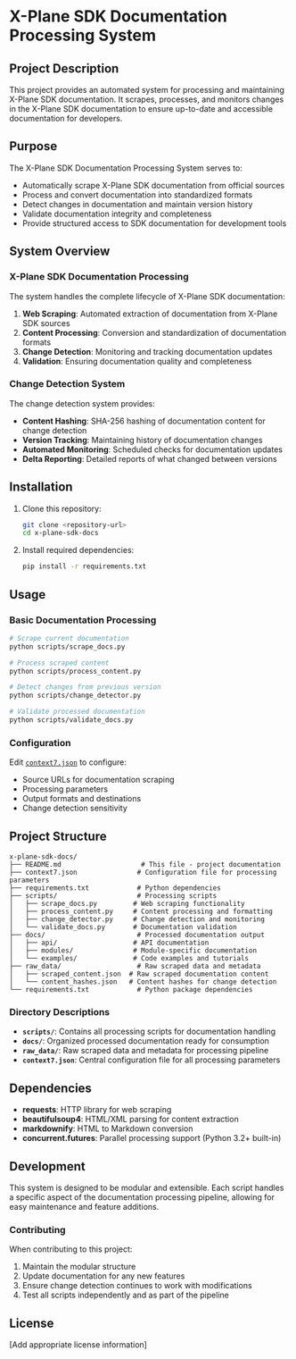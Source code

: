 # X-Plane SDK Documentation Processing System

## Project Description

This project provides an automated system for processing and maintaining X-Plane SDK documentation. It scrapes, processes, and monitors changes in the X-Plane SDK documentation to ensure up-to-date and accessible documentation for developers.

## Purpose

The X-Plane SDK Documentation Processing System serves to:
- Automatically scrape X-Plane SDK documentation from official sources
- Process and convert documentation into standardized formats
- Detect changes in documentation and maintain version history
- Validate documentation integrity and completeness
- Provide structured access to SDK documentation for development tools

## System Overview

### X-Plane SDK Documentation Processing

The system handles the complete lifecycle of X-Plane SDK documentation:

1. **Web Scraping**: Automated extraction of documentation from X-Plane SDK sources
2. **Content Processing**: Conversion and standardization of documentation formats
3. **Change Detection**: Monitoring and tracking documentation updates
4. **Validation**: Ensuring documentation quality and completeness

### Change Detection System

The change detection system provides:
- **Content Hashing**: SHA-256 hashing of documentation content for change detection
- **Version Tracking**: Maintaining history of documentation changes
- **Automated Monitoring**: Scheduled checks for documentation updates
- **Delta Reporting**: Detailed reports of what changed between versions

## Installation

1. Clone this repository:
   ```bash
   git clone <repository-url>
   cd x-plane-sdk-docs
   ```

2. Install required dependencies:
   ```bash
   pip install -r requirements.txt
   ```

## Usage

### Basic Documentation Processing

```bash
# Scrape current documentation
python scripts/scrape_docs.py

# Process scraped content
python scripts/process_content.py

# Detect changes from previous version
python scripts/change_detector.py

# Validate processed documentation
python scripts/validate_docs.py
```

### Configuration

Edit [`context7.json`](context7.json) to configure:
- Source URLs for documentation scraping
- Processing parameters
- Output formats and destinations
- Change detection sensitivity

## Project Structure

```
x-plane-sdk-docs/
├── README.md                    # This file - project documentation
├── context7.json               # Configuration file for processing parameters
├── requirements.txt            # Python dependencies
├── scripts/                    # Processing scripts
│   ├── scrape_docs.py         # Web scraping functionality
│   ├── process_content.py     # Content processing and formatting
│   ├── change_detector.py     # Change detection and monitoring
│   └── validate_docs.py       # Documentation validation
├── docs/                       # Processed documentation output
│   ├── api/                   # API documentation
│   ├── modules/               # Module-specific documentation
│   └── examples/              # Code examples and tutorials
├── raw_data/                   # Raw scraped data and metadata
│   ├── scraped_content.json  # Raw scraped documentation content
│   └── content_hashes.json   # Content hashes for change detection
└── requirements.txt            # Python package dependencies
```

### Directory Descriptions

- **`scripts/`**: Contains all processing scripts for documentation handling
- **`docs/`**: Organized processed documentation ready for consumption
- **`raw_data/`**: Raw scraped data and metadata for processing pipeline
- **`context7.json`**: Central configuration file for all processing parameters

## Dependencies

- **requests**: HTTP library for web scraping
- **beautifulsoup4**: HTML/XML parsing for content extraction
- **markdownify**: HTML to Markdown conversion
- **concurrent.futures**: Parallel processing support (Python 3.2+ built-in)

## Development

This system is designed to be modular and extensible. Each script handles a specific aspect of the documentation processing pipeline, allowing for easy maintenance and feature additions.

### Contributing

When contributing to this project:
1. Maintain the modular structure
2. Update documentation for any new features
3. Ensure change detection continues to work with modifications
4. Test all scripts independently and as part of the pipeline

## License

[Add appropriate license information]
